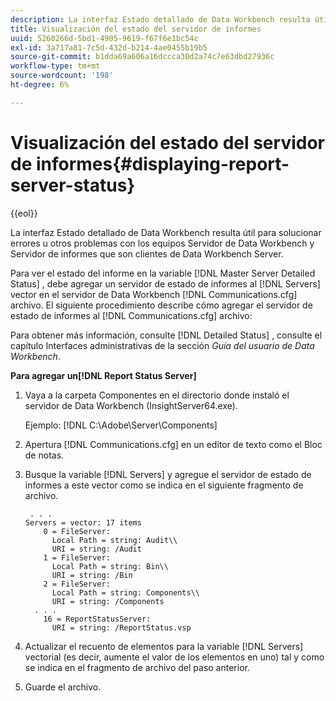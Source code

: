 ```yaml
---
description: La interfaz Estado detallado de Data Workbench resulta útil para solucionar errores u otros problemas con los equipos Servidor de Data Workbench y Servidor de informes que son clientes de Data Workbench Server.
title: Visualización del estado del servidor de informes
uuid: 5260266d-5bd1-4905-9619-f67f6e1bc54c
exl-id: 3a717a81-7c5d-432d-b214-4ae0455b19b5
source-git-commit: b1dda69a606a16dccca30d2a74c7e63dbd27936c
workflow-type: tm+mt
source-wordcount: '198'
ht-degree: 6%

---
```


# Visualización del estado del servidor de informes{#displaying-report-server-status}

{{eol}}

La interfaz Estado detallado de Data Workbench resulta útil para solucionar errores u otros problemas con los equipos Servidor de Data Workbench y Servidor de informes que son clientes de Data Workbench Server.

Para ver el estado del informe en la variable [!DNL Master Server Detailed Status] , debe agregar un servidor de estado de informes al [!DNL Servers] vector en el servidor de Data Workbench [!DNL Communications.cfg] archivo. El siguiente procedimiento describe cómo agregar el servidor de estado de informes al [!DNL Communications.cfg] archivo:

Para obtener más información, consulte [!DNL Detailed Status] , consulte el capítulo Interfaces administrativas de la sección *Guía del usuario de Data Workbench*.

**Para agregar un[!DNL Report Status Server]**

1. Vaya a la carpeta Componentes en el directorio donde instaló el servidor de Data Workbench (InsightServer64.exe).

   Ejemplo: [!DNL C:\Adobe\Server\Components]
1. Apertura [!DNL Communications.cfg] en un editor de texto como el Bloc de notas.
1. Busque la variable [!DNL Servers] y agregue el servidor de estado de informes a este vector como se indica en el siguiente fragmento de archivo.

   ```
    . . .
   Servers = vector: 17 items
       0 = FileServer: 
         Local Path = string: Audit\\
         URI = string: /Audit
       1 = FileServer: 
         Local Path = string: Bin\\
         URI = string: /Bin
       2 = FileServer: 
         Local Path = string: Components\\
         URI = string: /Components
     . . .
       16 = ReportStatusServer: 
         URI = string: /ReportStatus.vsp
   ```

1. Actualizar el recuento de elementos para la variable [!DNL Servers] vectorial (es decir, aumente el valor de los elementos en uno) tal y como se indica en el fragmento de archivo del paso anterior.
1. Guarde el archivo.
